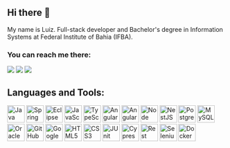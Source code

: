 ## Hi there 👋
My name is Luiz. Full-stack developer and Bachelor's degree in Information Systems at Federal Institute of Bahia (IFBA).

<div>
<h3>You can reach me there:</h3>
<a href="https://www.linkedin.com/in/luizhcdev/"><img src="https://img.shields.io/badge/-Linkedin-0077B5?style=flat&logo=Linkedin&logoColor=white"/></a>
<a href="mailto:luizcastro2122@gmail.com"><img src="https://img.shields.io/badge/-Email-D14836?style=flat&logo=Gmail&logoColor=white"/></a>
<a href="https://www.youtube.com/@luizhcdev"><img src="https://img.shields.io/badge/-YouTube-FF0000?style=flat&logo=youtube&logoColor=white"/></a>
</div>




## Languages and Tools:

<div align="left">
  <img src="https://cdn.jsdelivr.net/gh/devicons/devicon/icons/java/java-original-wordmark.svg" height="40" alt="Java logo" />
  <img src="https://cdn.jsdelivr.net/gh/devicons/devicon/icons/spring/spring-original-wordmark.svg" height="40" alt="Spring logo" />
  <img src="https://cdn.jsdelivr.net/gh/devicons/devicon/icons/eclipse/eclipse-original-wordmark.svg" height="40" alt="Eclipse Framework logo" />
  <img src="https://cdn.jsdelivr.net/gh/devicons/devicon/icons/javascript/javascript-original.svg" height="40" alt="JavaScript logo" />
  <img src="https://cdn.jsdelivr.net/gh/devicons/devicon/icons/typescript/typescript-original.svg" height="40" alt="TypeScript logo" />
  <img src="https://cdn.jsdelivr.net/gh/devicons/devicon/icons/angularjs/angularjs-original.svg" height="40" alt="Angular logo" />
  <img src="https://cdn.jsdelivr.net/gh/devicons/devicon/icons/angularjs/angularjs-plain.svg" height="40" alt="AngularJS logo" />
  <img src="https://cdn.jsdelivr.net/gh/devicons/devicon/icons/nodejs/nodejs-original-wordmark.svg" height="40" alt="Node JS logo" />                
  <img src="https://cdn.jsdelivr.net/gh/devicons/devicon@latest/icons/nestjs/nestjs-original.svg" height="40" alt="NestJS logo" />
  <img src="https://cdn.jsdelivr.net/gh/devicons/devicon/icons/postgresql/postgresql-original-wordmark.svg" height="40" alt="PostgreSQL logo" />
  <img src="https://cdn.jsdelivr.net/gh/devicons/devicon/icons/mysql/mysql-original-wordmark.svg" height="40" alt="MySQL logo" />
  <img src="https://cdn.jsdelivr.net/gh/devicons/devicon/icons/oracle/oracle-original.svg" height="40" alt="Oracle SQL logo" />
  <img src="https://cdn.jsdelivr.net/gh/devicons/devicon/icons/githubactions/githubactions-original.svg" height="40" alt="GitHub Actions logo" />
  <img src="https://cdn.jsdelivr.net/gh/devicons/devicon/icons/googlecloud/googlecloud-original-wordmark.svg" height="40" alt="Google Cloud logo" />
  <img src="https://cdn.jsdelivr.net/gh/devicons/devicon/icons/html5/html5-original-wordmark.svg" height="40" alt="HTML5 logo" />
  <img src="https://cdn.jsdelivr.net/gh/devicons/devicon/icons/css3/css3-original-wordmark.svg" height="40" alt="CSS3 logo" />
  <img src="https://cdn.jsdelivr.net/gh/devicons/devicon/icons/junit/junit-plain-wordmark.svg" height="40" alt="JUnit logo" />
  <img src="https://cdn.jsdelivr.net/gh/devicons/devicon/icons/cypressio/cypressio-original-wordmark.svg" height="40" alt="Cypress logo" />
  <img src="https://rest-assured.io/img/logo-transparent.png" height="40" alt="Rest Assured logo" />
  <img src="https://cdn.jsdelivr.net/gh/devicons/devicon/icons/selenium/selenium-original.svg" height="40" alt="Selenium logo" />
  <img src="https://cdn.jsdelivr.net/gh/devicons/devicon/icons/docker/docker-original-wordmark.svg" height="40" alt="Docker logo" />
</div>
